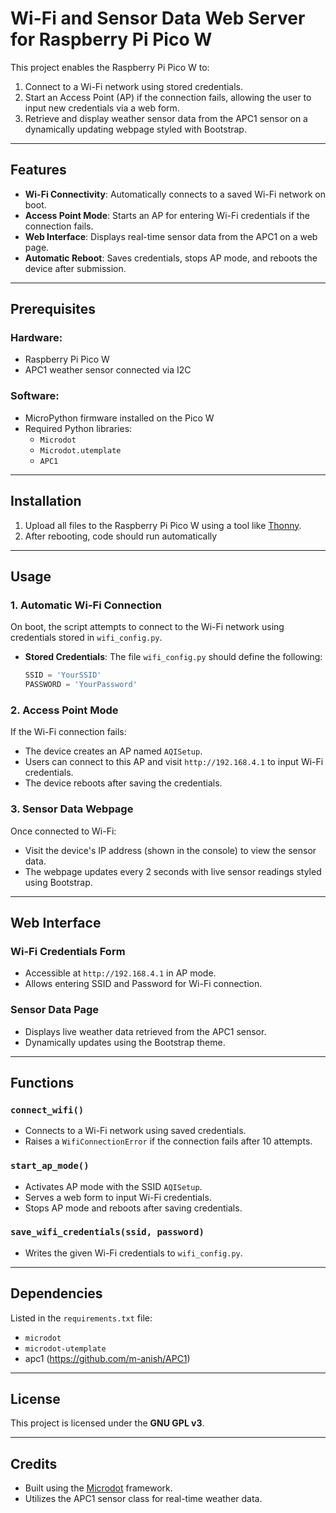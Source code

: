 # Wi-Fi and Sensor Data Web Server for Raspberry Pi Pico W

This project enables the Raspberry Pi Pico W to:
1. Connect to a Wi-Fi network using stored credentials.
2. Start an Access Point (AP) if the connection fails, allowing the user to input new credentials via a web form.
3. Retrieve and display weather sensor data from the APC1 sensor on a dynamically updating webpage styled with Bootstrap.

---

## Features

- **Wi-Fi Connectivity**: Automatically connects to a saved Wi-Fi network on boot.
- **Access Point Mode**: Starts an AP for entering Wi-Fi credentials if the connection fails.
- **Web Interface**: Displays real-time sensor data from the APC1 on a web page.
- **Automatic Reboot**: Saves credentials, stops AP mode, and reboots the device after submission.

---

## Prerequisites

### Hardware:
- Raspberry Pi Pico W
- APC1 weather sensor connected via I2C

### Software:
- MicroPython firmware installed on the Pico W
- Required Python libraries: 
  - `Microdot`
  - `Microdot.utemplate`
  - `APC1`

---

## Installation

1. Upload all files to the Raspberry Pi Pico W using a tool like [Thonny](https://thonny.org/).
2. After rebooting, code should run automatically

---

## Usage

### 1. Automatic Wi-Fi Connection
On boot, the script attempts to connect to the Wi-Fi network using credentials stored in `wifi_config.py`. 

- **Stored Credentials**: The file `wifi_config.py` should define the following:
  ```python
  SSID = 'YourSSID'
  PASSWORD = 'YourPassword'
  ```

### 2. Access Point Mode
If the Wi-Fi connection fails:
- The device creates an AP named `AQISetup`.
- Users can connect to this AP and visit `http://192.168.4.1` to input Wi-Fi credentials.
- The device reboots after saving the credentials.

### 3. Sensor Data Webpage
Once connected to Wi-Fi:
- Visit the device's IP address (shown in the console) to view the sensor data.
- The webpage updates every 2 seconds with live sensor readings styled using Bootstrap.

---

## Web Interface

### **Wi-Fi Credentials Form**
- Accessible at `http://192.168.4.1` in AP mode.
- Allows entering SSID and Password for Wi-Fi connection.

### **Sensor Data Page**
- Displays live weather data retrieved from the APC1 sensor.
- Dynamically updates using the Bootstrap theme.

---

## Functions

### `connect_wifi()`
- Connects to a Wi-Fi network using saved credentials.
- Raises a `WifiConnectionError` if the connection fails after 10 attempts.

### `start_ap_mode()`
- Activates AP mode with the SSID `AQISetup`.
- Serves a web form to input Wi-Fi credentials.
- Stops AP mode and reboots after saving credentials.

### `save_wifi_credentials(ssid, password)`
- Writes the given Wi-Fi credentials to `wifi_config.py`.

---

## Dependencies

Listed in the `requirements.txt` file:
- `microdot`
- `microdot-utemplate`
-   apc1 (https://github.com/m-anish/APC1)  

---

## License

This project is licensed under the **GNU GPL v3**.

---

## Credits

- Built using the [Microdot](https://github.com/miguelgrinberg/microdot) framework.
- Utilizes the APC1 sensor class for real-time weather data.
